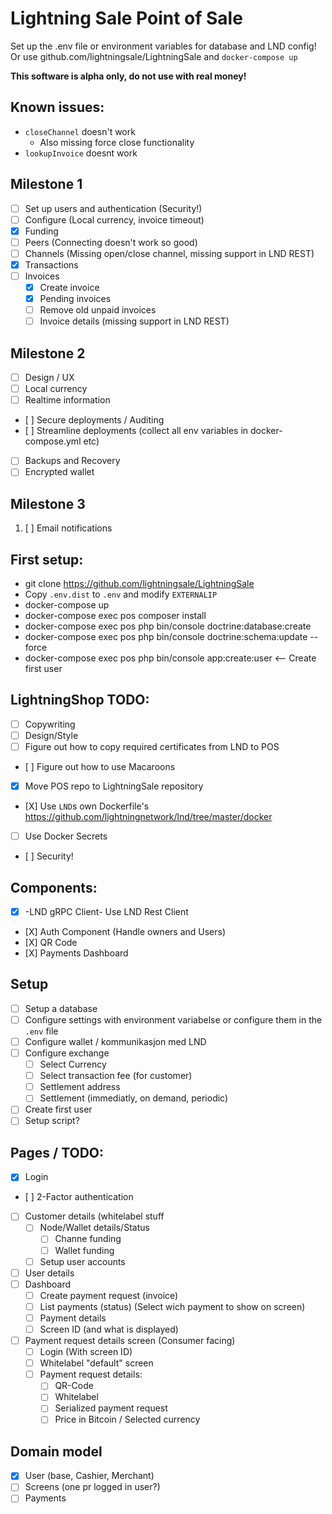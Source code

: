 # Lightning Sale Point of Sale

Set up the .env file or environment variables for database and LND config!
Or use github.com/lightningsale/LightningSale and `docker-compose up`

**This software is alpha only, do not use with real money!**
## Known issues:
- `closeChannel` doesn't work
  - Also missing force close functionality
- `lookupInvoice` doesnt work 

## Milestone 1
 - [ ] Set up users and authentication (Security!)
 - [ ] Configure (Local currency, invoice timeout)
 - [X] Funding
 - [ ] Peers (Connecting doesn't work so good)
 - [ ] Channels (Missing open/close channel, missing support in LND REST)
 - [X] Transactions
 - [ ] Invoices
    - [X] Create invoice
    - [X] Pending invoices
    - [ ] Remove old unpaid invoices
    - [ ] Invoice details (missing support in LND REST)

## Milestone 2
 - [ ] Design / UX
 - [ ] Local currency
 - [ ] Realtime information
 - [ ] Secure deployments / Auditing
 - [ ] Streamline deployments (collect all env variables in docker-compose.yml etc)
 - [ ] Backups and Recovery
 - [ ] Encrypted wallet
 
## Milestone 3
 1. [ ] Email notifications

## First setup:
 - git clone https://github.com/lightningsale/LightningSale
 - Copy `.env.dist` to `.env` and modify `EXTERNALIP`
 - docker-compose up
 - docker-compose exec pos composer install
 - docker-compose exec pos php bin/console doctrine:database:create
 - docker-compose exec pos php bin/console doctrine:schema:update --force
 - docker-compose exec pos php bin/console app:create:user <-- Create first user

## LightningShop TODO:
 - [ ] Copywriting
 - [ ] Design/Style
 - [ ] Figure out how to copy required certificates from LND to POS
 - [ ] Figure out how to use Macaroons
 - [X] Move POS repo to LightningSale repository
 - [X] Use `LND`s own Dockerfile's https://github.com/lightningnetwork/lnd/tree/master/docker
 - [ ] Use Docker Secrets
 - [ ] Security!

## Components:
 - [X] -LND gRPC Client- Use LND Rest Client
 - [X] Auth Component (Handle owners and Users)
 - [X] QR Code
 - [X] Payments Dashboard


## Setup
 - [ ] Setup a database
 - [ ] Configure settings with environment variabelse or configure them in the `.env` file
 - [ ] Configure wallet / kommunikasjon med LND
 - [ ] Configure exchange 
    - [ ] Select Currency
    - [ ] Select transaction fee (for customer)
    - [ ] Settlement address
    - [ ] Settlement (immediatly, on demand, periodic)
 - [ ] Create first user
 - [ ] Setup script?

## Pages / TODO:
 - [X] Login
 - [ ] 2-Factor authentication
 - [ ] Customer details (whitelabel stuff
   - [ ] Node/Wallet details/Status
      - [ ] Channe funding
      - [ ] Wallet funding
   - [ ] Setup user accounts
 - [ ] User details
 - [ ] Dashboard
   - [ ] Create payment request (invoice)
   - [ ] List payments (status) (Select wich payment to show on screen)
   - [ ] Payment details
   - [ ] Screen ID (and what is displayed)
 - [ ] Payment request details screen (Consumer facing)
   - [ ] Login (With screen ID)
   - [ ] Whitelabel "default" screen
   - [ ] Payment request details:
      - [ ] QR-Code
      - [ ] Whitelabel
      - [ ] Serialized payment request
      - [ ] Price in Bitcoin / Selected currency
## Domain model
 - [X] User (base, Cashier, Merchant)
 - [ ] Screens (one pr logged in user?)
 - [ ] Payments
